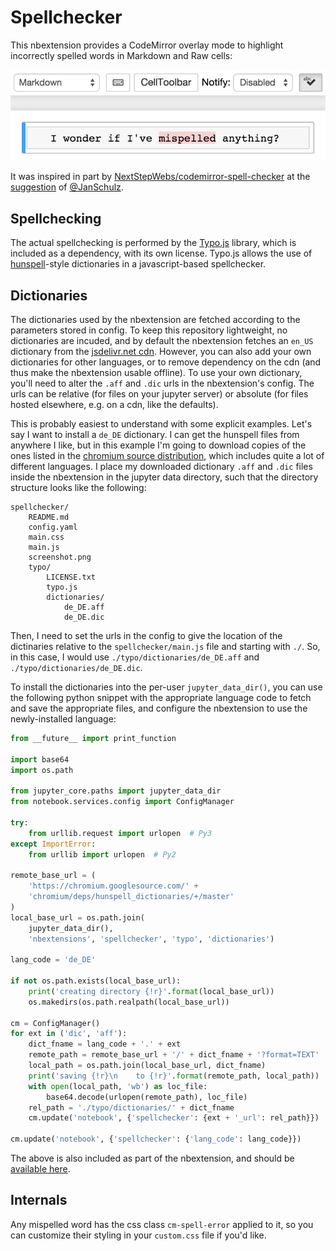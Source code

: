 Spellchecker
============

This nbextension provides a CodeMirror overlay mode to highlight incorrectly
spelled words in Markdown and Raw cells:

![screenshot.png](./screenshot.png)

It was inspired in part by
[NextStepWebs/codemirror-spell-checker](https://github.com/NextStepWebs/codemirror-spell-checker/blob/78773ebdd6c8cf8acd043342023636ae345ca0f3/src/js/spell-checker.js)
at the
[suggestion](https://github.com/ipython-contrib/jupyter_contrib_nbextensions/issues/521)
of [@JanSchulz](https://github.com/JanSchulz).


Spellchecking
-------------

The actual spellchecking is performed by the
[Typo.js](https://github.com/cfinke/Typo.js) library, which is included as a
dependency, with its own license.
Typo.js allows the use of
[hunspell](https://en.wikipedia.org/wiki/Hunspell)-style dictionaries in a
javascript-based spellchecker.


Dictionaries
------------

The dictionaries used by the nbextension are fetched according to the
parameters stored in config. To keep this repository lightweight, no
dictionaries are incuded, and by default the nbextension fetches an `en_US`
dictionary from the [jsdelivr.net cdn](https://cdn.jsdelivr.net).
However, you can also add your own dictionaries for other languages, or to
remove dependency on the cdn (and thus make the nbextension usable offline).
To use your own dictionary, you'll need to alter the `.aff` and `.dic` urls in
the nbextension's config.
The urls can be relative (for files on your jupyter server) or absolute (for
files hosted elsewhere, e.g. on a cdn, like the defaults).

This is probably easiest to understand with some explicit examples.
Let's say I want to install a `de_DE` dictionary.
I can get the hunspell files from anywhere I like, but in this example I'm
going to download copies of the ones listed in the
[chromium source distribution](https://chromium.googlesource.com/chromium/deps/hunspell_dictionaries/+/master),
which includes quite a lot of different languages.
I place my downloaded dictionary `.aff` and `.dic` files inside the
nbextension in the jupyter data directory, such that the directory structure
looks like the following:

    spellchecker/
        README.md
        config.yaml
        main.css
        main.js
        screenshot.png
        typo/
            LICENSE.txt
            typo.js
            dictionaries/
                de_DE.aff
                de_DE.dic


Then, I need to set the urls in the config to give the location of the
dictinaries relative to the `spellchecker/main.js` file and starting with `./`.
So, in this case, I would use `./typo/dictionaries/de_DE.aff` and
`./typo/dictionaries/de_DE.dic`.

To install the dictionaries into the per-user `jupyter_data_dir()`, you can use
the following python snippet with the appropriate language code to fetch and
save the appropriate files, and configure the nbextension to use the
newly-installed language:

```python
from __future__ import print_function

import base64
import os.path

from jupyter_core.paths import jupyter_data_dir
from notebook.services.config import ConfigManager

try:
    from urllib.request import urlopen  # Py3
except ImportError:
    from urllib import urlopen  # Py2

remote_base_url = (
    'https://chromium.googlesource.com/' +
    'chromium/deps/hunspell_dictionaries/+/master'
)
local_base_url = os.path.join(
    jupyter_data_dir(),
    'nbextensions', 'spellchecker', 'typo', 'dictionaries')

lang_code = 'de_DE'

if not os.path.exists(local_base_url):
    print('creating directory {!r}'.format(local_base_url))
    os.makedirs(os.path.realpath(local_base_url))

cm = ConfigManager()
for ext in ('dic', 'aff'):
    dict_fname = lang_code + '.' + ext
    remote_path = remote_base_url + '/' + dict_fname + '?format=TEXT'
    local_path = os.path.join(local_base_url, dict_fname)
    print('saving {!r}\n    to {!r}'.format(remote_path, local_path))
    with open(local_path, 'wb') as loc_file:
        base64.decode(urlopen(remote_path), loc_file)
    rel_path = './typo/dictionaries/' + dict_fname
    cm.update('notebook', {'spellchecker': {ext + '_url': rel_path}})

cm.update('notebook', {'spellchecker': {'lang_code': lang_code}})
```

The above is also included as part of the nbextension, and should be
[available here](./download_new_dict.py).


Internals
---------

Any mispelled word has the css class `cm-spell-error` applied to it, so you can
customize their styling in your `custom.css` file if you'd like.
